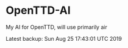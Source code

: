 # OpenTTD-AI
My AI for OpenTTD, will use primarily air

Latest backup: Sun Aug 25 17:43:01 UTC 2019
